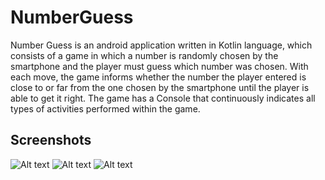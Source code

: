 # NumberGuess
Number Guess is an android application written in Kotlin language, which consists of a game in which a number is randomly chosen by the smartphone and the player must guess which number was chosen.
With each move, the game informs whether the number the player entered is close to or far from the one chosen by the smartphone until the player is able to get it right.
The game has a Console that continuously indicates all types of activities performed within the game.

## Screenshots

![Alt text](https://github.com/callebdev/NumberGuess/blob/master/app/Screenshots/Screenshot_20200313-161610.png "When the user clicks the Start Button")
![Alt text](https://github.com/callebdev/NumberGuess/blob/master/app/Screenshots/Screenshot_20200313-161458.png "When the user chooses a lower number")
![Alt text](https://github.com/callebdev/NumberGuess/blob/master/app/Screenshots/Screenshot_20200313-161533.png "When the user chooses the correct number")
